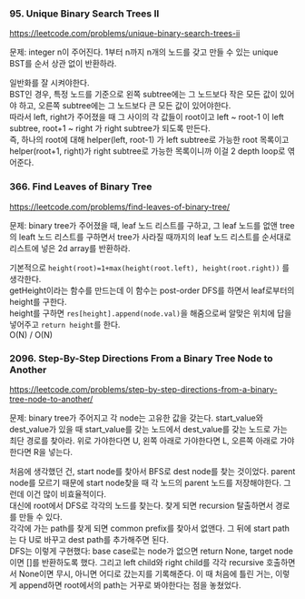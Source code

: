 
### 95. Unique Binary Search Trees II

https://leetcode.com/problems/unique-binary-search-trees-ii

문제: integer n이 주어진다. 1부터 n까지 n개의 노드를 갖고 만들 수 있는 unique BST를 순서 상관 없이 반환하라.

일반화를 잘 시켜야한다.    
BST인 경우, 특정 노드를 기준으로 왼쪽 subtree에는 그 노드보다 작은 모든 값이 있어야 하고, 오른쪽 subtree에는 그 노드보다 큰 모든 값이 있어야한다.   
따라서 left, right가 주어졌을 때 그 사이의 각 값들이 root이고 left ~ root-1 이 left subtree, root+1 ~ right 가 right subtree가 되도록 만든다.   
즉, 하나의 root에 대해 helper(left, root-1) 가 left subtree로 가능한 root 목록이고 helper(root+1, right)가 right subtree로 가능한 목록이니까 이걸 2 depth loop로 엮어준다.


### 366. Find Leaves of Binary Tree

https://leetcode.com/problems/find-leaves-of-binary-tree/

문제: binary tree가 주어졌을 때, leaf 노드 리스트를 구하고, 그 leaf 노드를 없앤 tree의 leaft 노드 리스트를 구하면서 tree가 사라질 때까지의 leaf 노드 리스트를 순서대로 리스트에 넣은 2d array를 반환하라.


기본적으로 `height(root)=1+max(height(root.left), height(root.right))` 를 생각한다.   
getHeight이라는 함수를 만드는데 이 함수는 post-order DFS를 하면서 leaf로부터의 height를 구한다.    
height를 구하면 `res[height].append(node.val)`을 해줌으로써 알맞은 위치에 답을 넣어주고 `return height`를 한다.   
O(N) / O(N)




### 2096. Step-By-Step Directions From a Binary Tree Node to Another

https://leetcode.com/problems/step-by-step-directions-from-a-binary-tree-node-to-another/

문제: binary tree가 주어지고 각 node는 고유한 값을 갖는다. start_value와 dest_value가 있을 때 start_value를 갖는 노드에서 dest_value를 갖는 노드로 가는 최단 경로를 찾아라. 위로 가야한다면 U, 왼쪽 아래로 가야한다면 L, 오른쪽 아래로 가야한다면 R을 넣는다.

처음에 생각했던 건, start node를 찾아서 BFS로 dest node를 찾는 것이었다. parent node를 모르기 때문에 start node찾을 때 각 노드의 parent 노드를 저장해야한다. 그런데 이건 많이 비효율적이다.   
대신에 root에서 DFS로 각각의 노드를 찾는다. 찾게 되면 recursion 탈출하면서 경로를 만들 수 있다.   
각각에 가는 path를 찾게 되면 common prefix를 찾아서 없앤다. 그 뒤에 start path는 다 U로 바꾸고 dest path를 추가해주면 된다.   
DFS는 이렇게 구현했다: base case로는 node가 없으면 return None, target node이면 []를 반환하도록 했다. 그리고 left child와 right child를 각각 recursive 호출하면서 None이면 무시, 아니면 어디로 갔는지를 기록해준다. 이 때 처음에 틀린 거는, 이렇게 append하면 root에서의 path는 거꾸로 봐야한다는 점을 놓쳤었다.
